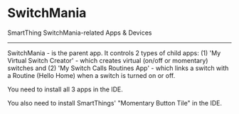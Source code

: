 # SwitchMania
SmartThing SwitchMania-related Apps & Devices

---

SwitchMania - is the parent app.  It controls 2 types of child apps:  (1) 'My Virtual Switch Creator' - which creates virtual (on/off or momentary) switches and (2) 'My Switch Calls Routines App' - which links a switch with a Routine (Hello Home) when a switch is turned on or off.

You need to install all 3 apps in the IDE.

You also need to install SmartThings' "Momentary Button Tile" in the IDE.
